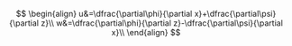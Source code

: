 $$
\begin{align}
u&=\dfrac{\partial\phi}{\partial x}+\dfrac{\partial\psi}{\partial z}\\
w&=\dfrac{\partial\phi}{\partial z}-\dfrac{\partial\psi}{\partial x}\\
\end{align}
$$

